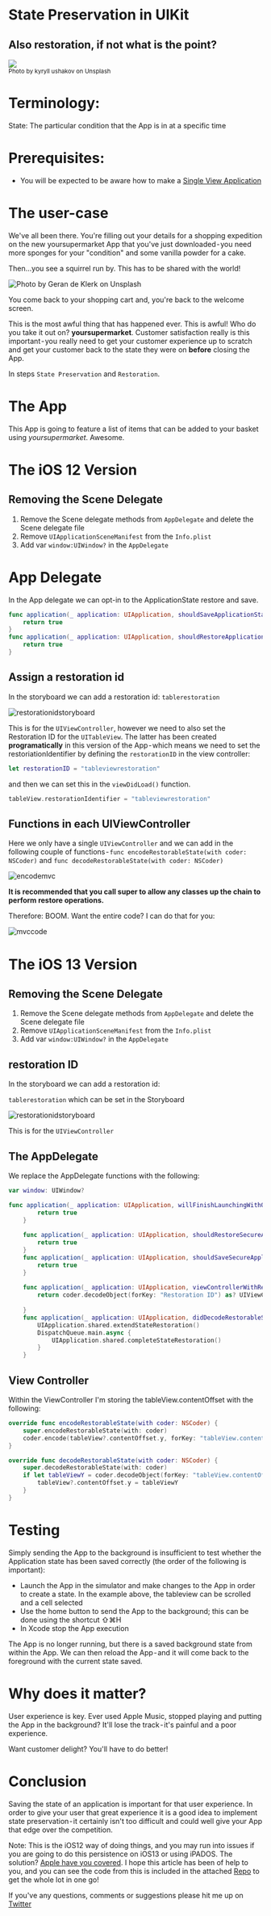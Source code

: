 # State Preservation in UIKit
## Also restoration, if not what is the point?

![](Images/photo-1559548331-f9cb98001426.jpeg)<br/>
<sub>Photo by kyryll ushakov on Unsplash <sub>

# Terminology:
State: The particular condition that the App is in at a specific time

# Prerequisites:
- You will be expected to be aware how to make a [Single View Application](https://medium.com/swlh/your-first-ios-application-using-xcode-9983cf6efb71)

# The user-case
We've all been there. You're filling out your details for a shopping expedition on the new yoursupermarket App that you've just downloaded - you need more sponges for your "condition" and some vanilla powder for a cake. 

Then…you see a squirrel run by. This has to be shared with the world!

![Photo by Geran de Klerk on Unsplash](Images/geran-de-klerk-bKhETeDV1WM-unsplash.jpg)<br/>

You come back to your shopping cart and, you're back to the welcome screen.

This is the most awful thing that has happened ever. This is awful! Who do you take it out on? **yoursupermarket**. Customer satisfaction really is this important - you really need to get your customer experience up to scratch and get your customer back to the state they were on **before** closing the App.

In steps `State Preservation` and `Restoration`.

# The App
This App is going to feature a list of items that can be added to your basket using *yoursupermarket*. Awesome.

# The iOS 12 Version
## Removing the Scene Delegate
1. Remove the Scene delegate methods from `AppDelegate` and delete the Scene delegate file
2. Remove `UIApplicationSceneManifest` from the `Info.plist`
3. Add var `window:UIWindow?` in the `AppDelegate`

# App Delegate
In the App delegate we can opt-in to the ApplicationState restore and save.

```swift 
func application(_ application: UIApplication, shouldSaveApplicationState coder: NSCoder) -> Bool {
    return true
}
func application(_ application: UIApplication, shouldRestoreApplicationState coder: NSCoder) -> Bool {
    return true
}
```

## Assign a restoration id
In the storyboard we can add a restoration id: `tablerestoration` 

![restorationidstoryboard](Images/restorationidstoryboard.png)

This is for the `UIViewController`, however we need to also set the Restoration ID for the `UITableView`. The latter has been created **programatically** in this version of the App - which means we need to set the restoriationIdentifier by defining the `restorationID` in the view controller:

```swift
let restorationID = "tableviewrestoration"
```

and then we can set this in the `viewDidLoad()` function.

```swift
tableView.restorationIdentifier = "tableviewrestoration"
```

## Functions in each UIViewController
Here we only have a single `UIViewController` and we can add in the following couple of functions - `func encodeRestorableState(with coder: NSCoder)` and `func decodeRestorableState(with coder: NSCoder)`

![encodemvc](Images/encodemvc.png)

**It is recommended that you call super to allow any classes up the chain to perform restore operations.**

Therefore: BOOM.
Want the entire code? I can do that for you:

![mvccode](Images/mvccode.png)

# The iOS 13 Version
## Removing the Scene Delegate
1. Remove the Scene delegate methods from `AppDelegate` and delete the Scene delegate file
2. Remove `UIApplicationSceneManifest` from the `Info.plist`
3. Add var `window:UIWindow?` in the `AppDelegate`

## restoration ID
In the storyboard we can add a restoration id:

`tablerestoration` which can be set in the Storyboard

![restorationidstoryboard](Images/restorationidstoryboard.png)

This is for the `UIViewController`

## The AppDelegate
We replace the AppDelegate functions with the following:

```swift
var window: UIWindow?

func application(_ application: UIApplication, willFinishLaunchingWithOptions launchOptions: [UIApplication.LaunchOptionsKey : Any]? = nil) -> Bool {
        return true
    }
    
    func application(_ application: UIApplication, shouldRestoreSecureApplicationState coder: NSCoder) -> Bool {
        return true
    }
    func application(_ application: UIApplication, shouldSaveSecureApplicationState coder: NSCoder) -> Bool {
        return true
    }
    
    func application(_ application: UIApplication, viewControllerWithRestorationIdentifierPath identifierComponents: [String], coder: NSCoder) -> UIViewController? {
        return coder.decodeObject(forKey: "Restoration ID") as? UIViewController
        
    }
    func application(_ application: UIApplication, didDecodeRestorableStateWith coder: NSCoder) {
        UIApplication.shared.extendStateRestoration()
        DispatchQueue.main.async {
            UIApplication.shared.completeStateRestoration()
        }
    }
```

## View Controller
Within the ViewController I'm storing the tableView.contentOffset with the following:

```swift
override func encodeRestorableState(with coder: NSCoder) {
    super.encodeRestorableState(with: coder)
    coder.encode(tableView?.contentOffset.y, forKey: "tableView.contentOffset.y")
}

override func decodeRestorableState(with coder: NSCoder) {
    super.decodeRestorableState(with: coder)
    if let tableViewY = coder.decodeObject(forKey: "tableView.contentOffset.y") as? CGFloat {
        tableView?.contentOffset.y = tableViewY
    }
}
```

# Testing
Simply sending the App to the background is insufficient to test whether the Application state has been saved correctly (the order of the following is important):
- Launch the App in the simulator and make changes to the App in order to create a state. In the example above, the tableview can be scrolled and a cell selected
- Use the home button to send the App to the background; this can be done using the shortcut ⇧⌘H
- In Xcode stop the App execution

The App is no longer running, but there is a saved background state from within the App. We can then reload the App - and it will come back to the foreground with the current state saved.

# Why does it matter?
User experience is key. Ever used Apple Music, stopped playing and putting the App in the background? It'll lose the track - it's painful and a poor experience.

Want customer delight? You'll have to do better!

# Conclusion
Saving the state of an application is important for that user experience. In order to give your user that great experience it is a good idea to implement state preservation - it certainly isn't too difficult and could well give your App that edge over the competition.

Note: This is the iOS12 way of doing things, and you may run into issues if you are going to do this persistence on iOS13 or using iPADOS. The solution? [Apple have you covered](https://medium.com/r/?url=https%3A%2F%2Fdeveloper.apple.com%2Fdocumentation%2Fuikit%2Fuiviewcontroller%2Frestoring_your_app_s_state).
I hope this article has been of help to you, and you can see the code from this is included in the attached [Repo](https://medium.com/r/?url=https%3A%2F%2Fgithub.com%2Fstevencurtis%2FSwiftCoding%2Ftree%2Fmaster%2FAlamofireNetworking) to get the whole lot in one go!

If you've any questions, comments or suggestions please hit me up on [Twitter](https://twitter.com/stevenpcurtis)

